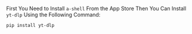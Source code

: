 
First You Need to Install `a-shell` From the App Store Then You Can Install `yt-dlp` Using the Following Command: 

```
pip install yt-dlp
```
